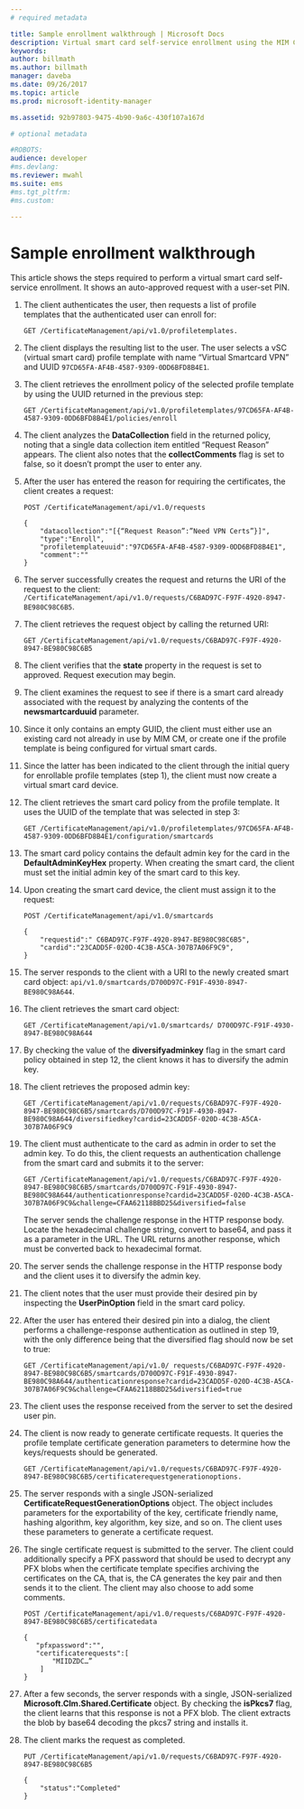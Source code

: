 ```yaml
---
# required metadata

title: Sample enrollment walkthrough | Microsoft Docs
description: Virtual smart card self-service enrollment using the MIM CM REST API.
keywords:
author: billmath
ms.author: billmath
manager: daveba
ms.date: 09/26/2017
ms.topic: article
ms.prod: microsoft-identity-manager

ms.assetid: 92b97803-9475-4b90-9a6c-430f107a167d

# optional metadata

#ROBOTS:
audience: developer
#ms.devlang:
ms.reviewer: mwahl
ms.suite: ems
#ms.tgt_pltfrm:
#ms.custom:

---
```


# Sample enrollment walkthrough
This article shows the steps required to perform a virtual smart card self-service enrollment. It shows an auto-approved request with a user-set PIN.

1. The client authenticates the user, then requests a list of profile templates that the authenticated user can enroll for:

    ```
    GET /CertificateManagement/api/v1.0/profiletemplates.
    ```
    
2. The client displays the resulting list to the user. The user selects a vSC (virtual smart card) profile template with name “Virtual Smartcard VPN” and UUID `97CD65FA-AF4B-4587-9309-0DD6BFD8B4E1`.

3. The client retrieves the enrollment policy of the selected profile template by using the UUID returned in the previous step:

    ```
    GET /CertificateManagement/api/v1.0/profiletemplates/97CD65FA-AF4B-4587-9309-0DD6BFD8B4E1/policies/enroll
    ```

4. The client analyzes the **DataCollection** field in the returned policy, noting that a single data collection item entitled “Request Reason” appears. The client also notes that the **collectComments** flag is set to false, so it doesn’t prompt the user to enter any.

5. After the user has entered the reason for requiring the certificates, the client creates a request:

    ```
    POST /CertificateManagement/api/v1.0/requests

    {
        "datacollection":"[{“Request Reason”:”Need VPN Certs”}]",
        "type":"Enroll",
        "profiletemplateuuid":"97CD65FA-AF4B-4587-9309-0DD6BFD8B4E1",
        "comment":""
    }
    ```

6. The server successfully creates the request and returns the URI of the request to the client:  `/CertificateManagement/api/v1.0/requests/C6BAD97C-F97F-4920-8947-BE980C98C6B5`.

7. The client retrieves the request object by calling the returned URI:

    ```
    GET /CertificateManagement/api/v1.0/requests/C6BAD97C-F97F-4920-8947-BE980C98C6B5
    ```

8. The client verifies that the **state** property in the request is set to approved. Request execution may begin.

9. The client examines the request to see if there is a smart card already associated with the request by analyzing the contents of the **newsmartcarduuid** parameter.

10.	Since it only contains an empty GUID, the client must either use an existing card not already in use by MIM CM, or create one if the profile template is being configured for virtual smart cards.

11.	Since the latter has been indicated to the client through the initial query for enrollable profile templates (step 1), the client must now create a virtual smart card device.

12.	The client retrieves the smart card policy from the profile template. It uses the UUID of the template that was selected in step 3:

    ```
    GET /CertificateManagement/api/v1.0/profiletemplates/97CD65FA-AF4B-4587-9309-0DD6BFD8B4E1/configuration/smartcards
    ```

13.	The smart card policy contains the default admin key for the card in the **DefaultAdminKeyHex** property. When creating the smart card, the client must set the initial admin key of the smart card to this key.  
14.	Upon creating the smart card device, the client must assign it to the request:

    ```
    POST /CertificateManagement/api/v1.0/smartcards

    {
        "requestid":" C6BAD97C-F97F-4920-8947-BE980C98C6B5",
        "cardid":"23CADD5F-020D-4C3B-A5CA-307B7A06F9C9",
    }
    ```

15. The server responds to the client with a URI to the newly created smart card object: `api/v1.0/smartcards/D700D97C-F91F-4930-8947-BE980C98A644`.

16.	The client retrieves the smart card object:

    ```
    GET /CertificateManagement/api/v1.0/smartcards/ D700D97C-F91F-4930-8947-BE980C98A644
    ```

17.	By checking the value of the **diversifyadminkey** flag in the smart card policy obtained in step 12, the client knows it has to diversify the admin key.

18.	The client retrieves the proposed admin key:

    ```
    GET /CertificateManagement/api/v1.0/requests/C6BAD97C-F97F-4920-8947-BE980C98C6B5/smartcards/D700D97C-F91F-4930-8947-BE980C98A644/diversifiedkey?cardid=23CADD5F-020D-4C3B-A5CA-307B7A06F9C9
    ```

19.	The client must authenticate to the card as admin in order to set the admin key. To do this, the client requests an authentication challenge from the smart card and submits it to the server:

    ```
    GET /CertificateManagement/api/v1.0/requests/C6BAD97C-F97F-4920-8947-BE980C98C6B5/smartcards/D700D97C-F91F-4930-8947-BE980C98A644/authenticationresponse?cardid=23CADD5F-020D-4C3B-A5CA-307B7A06F9C9&challenge=CFAA62118BBD25&diversified=false
    ```

    The server sends the challenge response in the HTTP response body. Locate the hexadecimal challenge string, convert to base64, and pass it as a parameter in the URL. The URL returns another response, which must be converted back to hexadecimal format.

20.	The server sends the challenge response in the HTTP response body and the client uses it to diversify the admin key.

21.	The client notes that the user must provide their desired pin by inspecting the **UserPinOption** field in the smart card policy.

22.	After the user has entered their desired pin into a dialog, the client performs a challenge-response authentication as outlined in step 19, with the only difference being that the diversified flag should now be set to true:

    ```
    GET /CertificateManagement/api/v1.0/ requests/C6BAD97C-F97F-4920-8947-BE980C98C6B5/smartcards/D700D97C-F91F-4930-8947-BE980C98A644/authenticationresponse?cardid=23CADD5F-020D-4C3B-A5CA-307B7A06F9C9&challenge=CFAA62118BBD25&diversified=true
    ```

23.	The client uses the response received from the server to set the desired user pin.

24.	The client is now ready to generate certificate requests. It queries the profile template certificate generation parameters to determine how the keys/requests should be generated.

    ```
    GET /CertificateManagement/api/v1.0/requests/C6BAD97C-F97F-4920-8947-BE980C98C6B5/certificaterequestgenerationoptions.
    ```

25.	The server responds with a single JSON-serialized **CertificateRequestGenerationOptions** object. The object includes parameters for the exportability of the key, certificate friendly name, hashing algorithm, key algorithm, key size, and so on. The client uses these parameters to generate a certificate request.

26.	The single certificate request is submitted to the server. The client could additionally specify a PFX password that should be used to decrypt any PFX blobs when the certificate template specifies archiving the certificates on the CA, that is, the CA generates the key pair and then sends it to the client. The client may also choose to add some comments.

    ```
    POST /CertificateManagement/api/v1.0/requests/C6BAD97C-F97F-4920-8947-BE980C98C6B5/certificatedata

    {
       "pfxpassword":"",
       "certificaterequests":[
           "MIIDZDC…”
        ]
    }   
    ```

27.	After a few seconds, the server responds with a single, JSON-serialized **Microsoft.Clm.Shared.Certificate** object. By checking the **isPkcs7** flag, the client learns that this response is not a PFX blob. The client extracts the blob by base64 decoding the pkcs7 string and installs it.

28.	The client marks the request as completed.

    ```
    PUT /CertificateManagement/api/v1.0/requests/C6BAD97C-F97F-4920-8947-BE980C98C6B5

    {
        "status":"Completed"
    }
    ```
